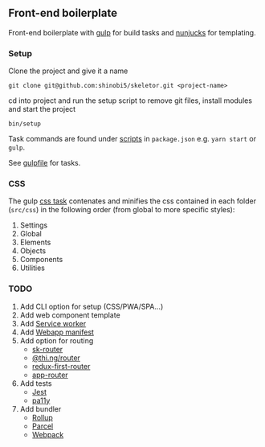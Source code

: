 ## Front-end boilerplate
Front-end boilerplate with [gulp](https://github.com/gulpjs/gulp) for build tasks and [nunjucks](https://github.com/mozilla/nunjucks) for templating.

### Setup

Clone the project and give it a name

```
git clone git@github.com:shinobi5/skeletor.git <project-name>
```

cd into project and run the setup script to remove git files, install modules and start the project

```
bin/setup
```

Task commands are found under [scripts](https://github.com/shinobi5/skeletor/blob/master/package.json#L29) in `package.json` e.g. `yarn start` or `gulp`.

See [gulpfile](https://github.com/shinobi5/skeletor/blob/master/gulpfile.babel.js) for tasks.

### CSS

The gulp [css task](https://github.com/shinobi5/skeletor/blob/master/gulpfile.babel.js#L61) contenates and minifies the css contained in each folder (`src/css`) in the following order (from global to more specific styles):

1. Settings
2. Global
3. Elements
4. Objects
5. Components
6. Utilities

### TODO
1. Add CLI option for setup (CSS/PWA/SPA...)
2. Add web component template
3. Add [Service worker](https://developer.mozilla.org/en-US/docs/Web/API/Service_Worker_API)
4. Add [Webapp manifest](https://developer.mozilla.org/en-US/docs/Web/Manifest)
5. Add option for routing
    - [sk-router](https://github.com/skatejs/skatejs/tree/master/packages/sk-router)
    - [@thi.ng/router](https://github.com/thi-ng/umbrella/tree/master/packages/router)
    - [redux-first-router](https://github.com/faceyspacey/redux-first-router)
    - [app-router](https://github.com/erikringsmuth/app-router)
6. Add tests
    - [Jest](https://github.com/facebook/jest)
    - [pa11y](https://github.com/pa11y/pa11y)
7. Add bundler
    - [Rollup](https://rollupjs.org/guide/en#quick-start)
    - [Parcel](https://parceljs.org/)
    - [Webpack](https://webpack.js.org/)
